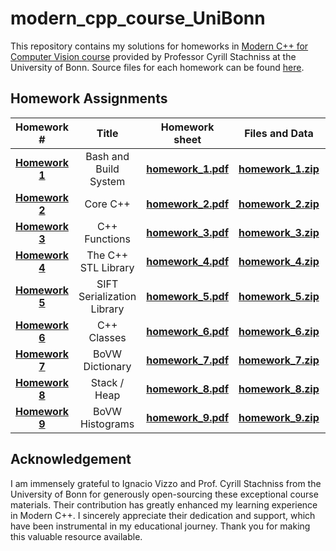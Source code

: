 # modern_cpp_course_UniBonn

This repository contains my solutions for homeworks in [Modern C++ for Computer Vision course](https://www.ipb.uni-bonn.de/teaching/cpp-2020/) provided by Professor Cyrill Stachniss at the University of Bonn. Source files for each homework can be found [here](https://www.ipb.uni-bonn.de/teaching/cpp-2020/tutorials/).

## Homework Assignments

|                          Homework #                          |           Title            |                        Homework sheet                        |                        Files and Data                        |    Status                |
| :----------------------------------------------------------: | :------------------------: | :----------------------------------------------------------: | :----------------------------------------------------------: | ----------------------- |
| **[Homework 1](https://www.ipb.uni-bonn.de/html/teaching/modern-cpp/homeworks/homework_1.pdf)** |   Bash and Build System    | **[homework_1.pdf](https://www.ipb.uni-bonn.de/html/teaching/modern-cpp/homeworks/homework_1.pdf)** | **[homework_1.zip](https://www.ipb.uni-bonn.de/html/teaching/modern-cpp/homeworks/homework_1.zip)** | :white_check_mark: |
| **[Homework 2](https://www.ipb.uni-bonn.de/html/teaching/modern-cpp/homeworks/homework_2.pdf)** |          Core C++          | **[homework_2.pdf](https://www.ipb.uni-bonn.de/html/teaching/modern-cpp/homeworks/homework_2.pdf)** | **[homework_2.zip](https://www.ipb.uni-bonn.de/html/teaching/modern-cpp/homeworks/homework_2.zip)** | :x:         |
| **[Homework 3](https://www.ipb.uni-bonn.de/html/teaching/modern-cpp/homeworks/homework_3.pdf)** |       C++ Functions        | **[homework_3.pdf](https://www.ipb.uni-bonn.de/html/teaching/modern-cpp/homeworks/homework_3.pdf)** | **[homework_3.zip](https://www.ipb.uni-bonn.de/html/teaching/modern-cpp/homeworks/homework_3.zip)** | :x:          |
| **[Homework 4](https://www.ipb.uni-bonn.de/html/teaching/modern-cpp/homeworks/homework_4.pdf)** |    The C++ STL Library     | **[homework_4.pdf](https://www.ipb.uni-bonn.de/html/teaching/modern-cpp/homeworks/homework_4.pdf)** | **[homework_4.zip](https://www.ipb.uni-bonn.de/html/teaching/modern-cpp/homeworks/homework_4.zip)** | :x:          |
| **[Homework 5](https://www.ipb.uni-bonn.de/html/teaching/modern-cpp/homeworks/homework_5.pdf)** | SIFT Serialization Library | **[homework_5.pdf](https://www.ipb.uni-bonn.de/html/teaching/modern-cpp/homeworks/homework_5.pdf)** | **[homework_5.zip](https://www.ipb.uni-bonn.de/html/teaching/modern-cpp/homeworks/homework_5.zip)** | :white_check_mark:           |
| **[Homework 6](https://www.ipb.uni-bonn.de/html/teaching/modern-cpp/homeworks/homework_6.pdf)** |        C++ Classes         | **[homework_6.pdf](https://www.ipb.uni-bonn.de/html/teaching/modern-cpp/homeworks/homework_6.pdf)** | **[homework_6.zip](https://www.ipb.uni-bonn.de/html/teaching/modern-cpp/homeworks/homework_6.zip)** | :white_check_mark:           |
| **[Homework 7](https://www.ipb.uni-bonn.de/html/teaching/modern-cpp/homeworks/homework_7.pdf)** |      BoVW Dictionary       | **[homework_7.pdf](https://www.ipb.uni-bonn.de/html/teaching/modern-cpp/homeworks/homework_7.pdf)** | **[homework_7.zip](https://www.ipb.uni-bonn.de/html/teaching/modern-cpp/homeworks/homework_7.zip)** | :white_check_mark:           |
| **[Homework 8](https://www.ipb.uni-bonn.de/html/teaching/modern-cpp/homeworks/homework_8.pdf)** |        Stack / Heap        | **[homework_8.pdf](https://www.ipb.uni-bonn.de/html/teaching/modern-cpp/homeworks/homework_8.pdf)** | **[homework_8.zip](https://www.ipb.uni-bonn.de/html/teaching/modern-cpp/homeworks/homework_8.zip)** | :white_check_mark:           |
| **[Homework 9](https://www.ipb.uni-bonn.de/html/teaching/modern-cpp/homeworks/homework_9.pdf)** |      BoVW Histograms       | **[homework_9.pdf](https://www.ipb.uni-bonn.de/html/teaching/modern-cpp/homeworks/homework_9.pdf)** | **[homework_9.zip](https://www.ipb.uni-bonn.de/html/teaching/modern-cpp/homeworks/homework_9.zip)** | :white_check_mark:           |


## Acknowledgement 

I am immensely grateful to Ignacio Vizzo and Prof. Cyrill Stachniss from the University of Bonn for generously open-sourcing these exceptional course materials. Their contribution has greatly enhanced my learning experience in Modern C++. I sincerely appreciate their dedication and support, which have been instrumental in my educational journey. Thank you for making this valuable resource available.
